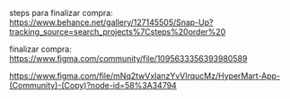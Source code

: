 steps para finalizar compra: https://www.behance.net/gallery/127145505/Snap-Up?tracking_source=search_projects%7Csteps%20order%20

finalizar compra: https://www.figma.com/community/file/1095633356393980589



https://www.figma.com/file/mNq2twVxIanzYvVIrqucMz/HyperMart-App-(Community)-(Copy)?node-id=58%3A34794